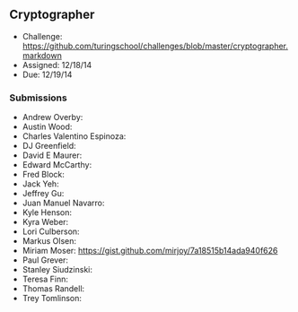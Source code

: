 ## Cryptographer

* Challenge: https://github.com/turingschool/challenges/blob/master/cryptographer.markdown
* Assigned: 12/18/14
* Due: 12/19/14

### Submissions

* Andrew Overby:
* Austin Wood:
* Charles Valentino Espinoza:
* DJ Greenfield:
* David E Maurer:
* Edward McCarthy:
* Fred Block:
* Jack Yeh:
* Jeffrey Gu:
* Juan Manuel Navarro:
* Kyle Henson:
* Kyra Weber:
* Lori Culberson:
* Markus Olsen:
* Miriam Moser: https://gist.github.com/mirjoy/7a18515b14ada940f626  
* Paul Grever:
* Stanley Siudzinski:
* Teresa Finn:
* Thomas Randell:
* Trey Tomlinson:
